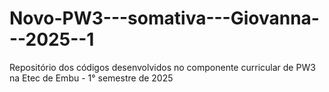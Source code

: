 # Novo-PW3---somativa---Giovanna---2025--1
Repositório dos códigos desenvolvidos no componente curricular de PW3 na Etec de Embu - 1° semestre de 2025
